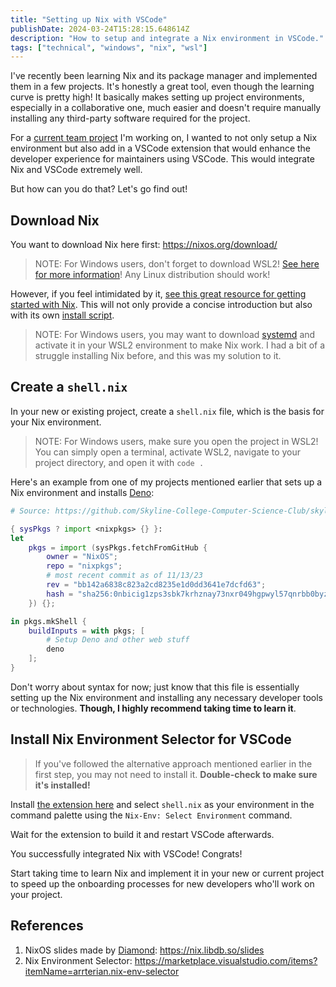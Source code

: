 ```yaml
---
title: "Setting up Nix with VSCode"
publishDate: 2024-03-24T15:28:15.648614Z
description: "How to setup and integrate a Nix environment in VSCode."
tags: ["technical", "windows", "nix", "wsl"]
---
```


I've recently been learning Nix and its package manager and implemented them in a few projects. It's honestly a great tool, even though the learning curve is pretty high! It basically makes setting up project environments, especially in a collaborative one, much easier and doesn't require manually installing any third-party software required for the project.

For a [current team project](https://github.com/Skyline-College-Computer-Science-Club/skyline-shines-webhook) I'm working on, I wanted to not only setup a Nix environment but also add in a VSCode extension that would enhance the developer experience for maintainers using VSCode. This would integrate Nix and VSCode extremely well.

But how can you do that? Let's go find out!

## Download Nix

You want to download Nix here first: <https://nixos.org/download/>

> NOTE: For Windows users, don't forget to download WSL2! [See here for more information](https://learn.microsoft.com/en-us/windows/wsl/about)! Any Linux distribution should work!

However, if you feel intimidated by it, [see this great resource for getting started with Nix](https://nix.libdb.so/slides). This will not only provide a concise introduction but also with its own [install script](https://nix.libdb.so/).

> NOTE: For Windows users, you may want to download [systemd](https://devblogs.microsoft.com/commandline/systemd-support-is-now-available-in-wsl/) and activate it in your WSL2 environment to make Nix work. I had a bit of a struggle installing Nix before, and this was my solution to it.

## Create a `shell.nix`

In your new or existing project, create a `shell.nix` file, which is the basis for your Nix environment.

> NOTE: For Windows users, make sure you open the project in WSL2!
> You can simply open a terminal, activate WSL2, navigate to your project directory, and open it with `code .`

Here's an example from one of my projects mentioned earlier that sets up a Nix environment and installs [Deno](https://deno.com/):

```nix
# Source: https://github.com/Skyline-College-Computer-Science-Club/skyline-shines-webhook/blob/master/shell.nix

{ sysPkgs ? import <nixpkgs> {} }:
let
	pkgs = import (sysPkgs.fetchFromGitHub {
		owner = "NixOS";
		repo = "nixpkgs";
		# most recent commit as of 11/13/23
		rev = "bb142a6838c823a2cd8235e1d0dd3641e7dcfd63";
		hash = "sha256:0nbicig1zps3sbk7krhznay73nxr049hgpwyl57qnrbb0byzq9iy";
	}) {};

in pkgs.mkShell {
	buildInputs = with pkgs; [
        # Setup Deno and other web stuff
        deno
	];
}
```

Don't worry about syntax for now; just know that this file is essentially setting up the Nix environment and installing any necessary developer tools or technologies. **Though, I highly recommend taking time to learn it**.

## Install Nix Environment Selector for VSCode

> If you've followed the alternative approach mentioned earlier in the first step, you may not need to install it. **Double-check to make sure it's installed!**

Install [the extension here](https://marketplace.visualstudio.com/items?itemName=arrterian.nix-env-selector) and select `shell.nix` as your environment in the command palette using the `Nix-Env: Select Environment` command.

Wait for the extension to build it and restart VSCode afterwards.

You successfully integrated Nix with VSCode! Congrats!

Start taking time to learn Nix and implement it in your new or current project to speed up the onboarding processes for new developers who'll work on your project.

## References

1. NixOS slides made by [Diamond](https://github.com/diamondburned): <https://nix.libdb.so/slides>
2. Nix Environment Selector: <https://marketplace.visualstudio.com/items?itemName=arrterian.nix-env-selector>
